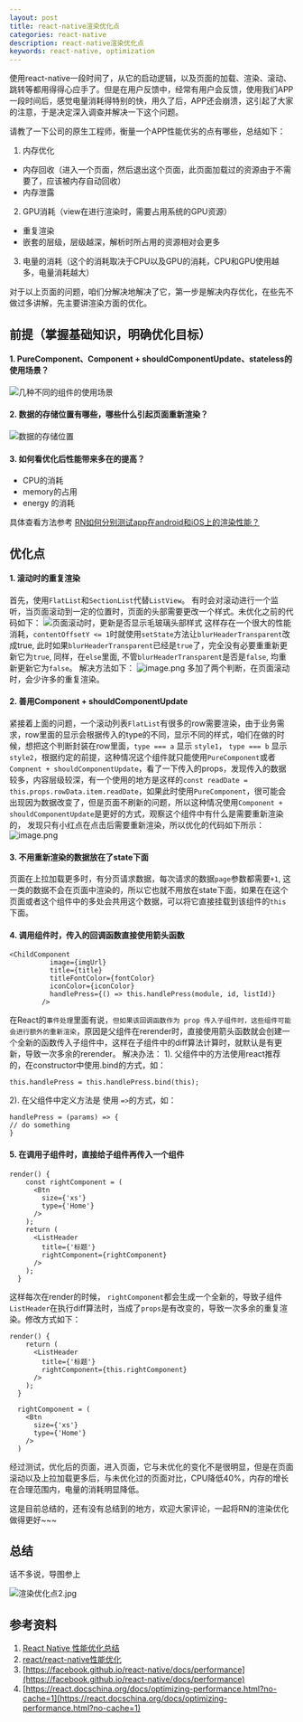 ```yaml
---
layout: post
title: react-native渲染优化点
categories: react-native
description: react-native渲染优化点
keywords: react-native, optimization
---
```


使用react-native一段时间了，从它的启动逻辑，以及页面的加载、渲染、滚动、跳转等都用得得心应手了。但是在用户反馈中，经常有用户会反馈，使用我们APP一段时间后，感觉电量消耗得特别的快，用久了后，APP还会崩溃，这引起了大家的注意，于是决定深入调查并解决一下这个问题。

请教了一下公司的原生工程师，衡量一个APP性能优劣的点有哪些，总结如下：
1. 内存优化
  - 内存回收（进入一个页面，然后退出这个页面，此页面加载过的资源由于不需要了，应该被内存自动回收）
  - 内存泄露
2. GPU消耗（view在进行渲染时，需要占用系统的GPU资源）
  - 重复渲染
  - 嵌套的层级，层级越深，解析时所占用的资源相对会更多
3. 电量的消耗（这个的消耗取决于CPU以及GPU的消耗，CPU和GPU使用越多，电量消耗越大）

对于以上页面的问题，咱们分解决地解决了它，第一步是解决内存优化，在些先不做过多讲解，先主要讲渲染方面的优化。

## 前提（掌握基础知识，明确优化目标）
#### 1. PureComponent、Component + shouldComponentUpdate、stateless的使用场景？
![几种不同的组件的使用场景](https://gitee.com/xiangming25/assets/raw/master/images/2019/05/9418595-c971d6fb98176525.jpg)

#### 2. 数据的存储位置有哪些，哪些什么引起页面重新渲染？
![数据的存储位置](https://gitee.com/xiangming25/assets/raw/master/images/2019/05/9418595-b1a3d03a36d99137.jpg)

#### 3. 如何看优化后性能带来多在的提高？
- CPU的消耗
- memory的占用
- energy 的消耗

具体查看方法参考 [RN如何分别测试app在android和iOS上的渲染性能？](https://www.jianshu.com/p/f9e19f15598b)

## 优化点
#### 1. 滚动时的重复渲染
首先，使用`FlatList`和`SectionList`代替`ListView`。
有时会对滚动进行一个监听，当页面滚动到一定的位置时，页面的头部需要更改一个样式。未优化之前的代码如下：
![页面滚动时，更新是否显示毛玻璃头部样式](https://gitee.com/xiangming25/assets/raw/master/images/2019/05/9418595-04649c817a3a8bdf.jpg)
这样存在一个很大的性能消耗，`contentOffsetY <= 1`时就使用`setState`方法让`blurHeaderTransparent`改成true, 此时如果`blurHeaderTransparent`已经是`true`了，完全没有必要重重新更新它为`true`, 同样，在`else`里面, 不管`blurHeaderTransparent`是否是`false`, 均重新更新它为`false`。
解决方法如下：
![image.png](https://gitee.com/xiangming25/assets/raw/master/images/2019/05/9418595-709fb7d24e4a70b3.jpg)
多加了两个判断，在页面滚动时，会少许多的重复渲染。

#### 2. 善用Component + shouldComponentUpdate
紧接着上面的问题，一个滚动列表`FlatList`有很多的row需要渲染，由于业务需求，row里面的显示会根据传入的type的不同，显示不同的样式，咱们在做的时候，想把这个判断封装在row里面，`type === a` 显示 `style1`， `type === b` 显示`style2`，根据约定的前提，这种情况这个组件就只能使用`PureComponent`或者`Compnent + shouldComponentUpdate`，看了一下传入的props，发现传入的数据较多，内容层级较深，有一个使用的地方是这样的`const readDate = this.props.rowData.item.readDate`，如果此时使用`PureComponent`，很可能会出现因为数据改变了，但是页面不刷新的问题，所以这种情况使用`Component + shouldComponentUpdate`是更好的方式，观察这个组件中有什么是需要重新渲染的， 发现只有小红点在点击后需要重新渲染，所以优化的代码如下所示：
![image.png](https://gitee.com/xiangming25/assets/raw/master/images/2019/05/9418595-834f74ca23ee8498.jpg)

#### 3. 不用重新渲染的数据放在了state下面
页面在上拉加载更多时，有分页请求数据，每次请求的数据`page`参数都需要`+1`, 这一类的数据不会在页面中渲染的，所以它也就不用放在state下面，如果在在这个页面或者这个组件中的多处会共用这个数据，可以将它直接挂载到该组件的`this`下面。

#### 4. 调用组件时，传入的回调函数直接使用箭头函数
```
<ChildComponent
          image={imgUrl}
          title={title}
          titleFontColor={fontColor}
          iconColor={iconColor}
          handlePress={() => this.handlePress(module, id, listId)}
        />
```
在React的`事件处理`里面有说，`但如果该回调函数作为 prop 传入子组件时，这些组件可能会进行额外的重新渲染`，原因是父组件在rerender时，直接使用箭头函数就会创建一个全新的函数传入子组件中，这样在子组件中的diff算法计算时，就默认是有更新，导致一次多余的rerender。
解决办法：
1). 父组件中的方法使用react推荐的，在constructor中使用.bind的方式，如：
```
this.handlePress = this.handlePress.bind(this);
```
2). 在父组件中定义方法是 使用 `=>`的方式，如：
 ```
handlePress = (params) => {
// do something
}
```

#### 5. 在调用子组件时，直接给子组件再传入一个组件
```
render() {
    const rightComponent = (
      <Btn
        size={'xs'}
        type={'Home'}
      />
    );
    return (
      <ListHeader
        title={'标题'}
        rightComponent={rightComponent}
      />
    );
  }
```
这样每次在render的时候， `rightComponent`都会生成一个全新的，导致子组件`ListHeader`在执行diff算法时，当成了`props`是有改变的，导致一次多余的重复渲染。修改方式如下：
```
render() {
    return (
      <ListHeader
        title={'标题'}
        rightComponent={this.rightComponent}
      />
    );
  }

  rightComponent = (
    <Btn
      size={'xs'}
      type={'Home'}
    />
  )
```

经过测试，优化后的页面，进入页面，它与未优化的变化不是很明显，但是在页面滚动以及上拉加载更多后，与未优化过的页面对比，CPU降低40%，内存的增长在合理范围内，电量的消耗明显降低。

这是目前总结的，还有没有总结到的地方，欢迎大家评论，一起将RN的渲染优化做得更好~~~

## 总结
话不多说，导图参上

![渲染优化点2.jpg](https://gitee.com/xiangming25/assets/raw/master/images/2019/05/9418595-8533b85578ca52ff.jpg)

## 参考资料
1. [React Native 性能优化总结](https://github.com/amandakelake/blog/issues/49)
2. [react/react-native性能优化](https://juejin.im/post/5c12040de51d4556400a9cce)
3. [https://facebook.github.io/react-native/docs/performance](https://facebook.github.io/react-native/docs/performance)
4. [https://react.docschina.org/docs/optimizing-performance.html?no-cache=1](https://react.docschina.org/docs/optimizing-performance.html?no-cache=1)


